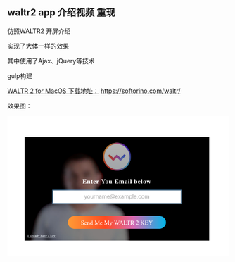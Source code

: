 ## waltr2 app 介绍视频 重现


仿照WALTR2 开屏介绍

实现了大体一样的效果

其中使用了Ajax、jQuery等技术

gulp构建

[WALTR 2 for  MacOS 下载地址：](https://softorino.com/waltr/) https://softorino.com/waltr/





效果图：

 ![rendering](img/rendering.png)